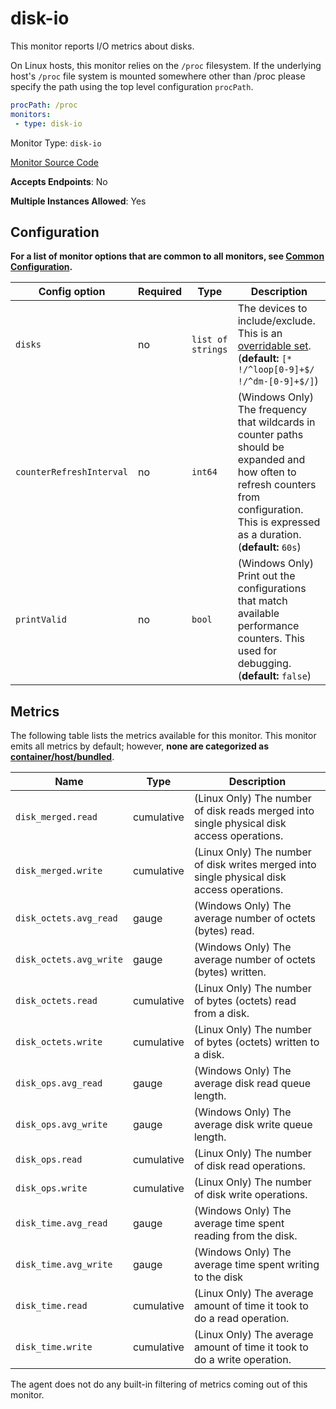 <!--- GENERATED BY gomplate from scripts/docs/monitor-page.md.tmpl --->

# disk-io

This monitor reports I/O metrics about disks.

On Linux hosts, this monitor relies on the `/proc` filesystem.
If the underlying host's `/proc` file system is mounted somewhere other than
/proc please specify the path using the top level configuration `procPath`.

```yaml
procPath: /proc
monitors:
 - type: disk-io
```


Monitor Type: `disk-io`

[Monitor Source Code](https://github.com/signalfx/signalfx-agent/tree/master/internal/monitors/diskio)

**Accepts Endpoints**: No

**Multiple Instances Allowed**: Yes

## Configuration

**For a list of monitor options that are common to all monitors, see [Common
Configuration](../monitor-config.md#common-configuration).**


| Config option | Required | Type | Description |
| --- | --- | --- | --- |
| `disks` | no | `list of strings` | The devices to include/exclude. This is an [overridable set](https://docs.signalfx.com/en/latest/integrations/agent/filtering.html#overridable-filters). (**default:** `[* !/^loop[0-9]+$/ !/^dm-[0-9]+$/]`) |
| `counterRefreshInterval` | no | `int64` | (Windows Only) The frequency that wildcards in counter paths should be expanded and how often to refresh counters from configuration. This is expressed as a duration. (**default:** `60s`) |
| `printValid` | no | `bool` | (Windows Only) Print out the configurations that match available performance counters.  This used for debugging. (**default:** `false`) |


## Metrics

The following table lists the metrics available for this monitor.
This monitor emits all metrics by default; however, **none are categorized as [container/host/bundled](https://docs.signalfx.com/en/latest/admin-guide/usage.html#about-custom-bundled-and-high-resolution-metrics)**.


| Name | Type | Description |
| ---  | ---  | ---         |
| `disk_merged.read` | cumulative | (Linux Only) The number of disk reads merged into single physical disk access operations. |
| `disk_merged.write` | cumulative | (Linux Only) The number of disk writes merged into single physical disk access operations. |
| `disk_octets.avg_read` | gauge | (Windows Only) The average number of octets (bytes) read. |
| `disk_octets.avg_write` | gauge | (Windows Only) The average number of octets (bytes) written. |
| `disk_octets.read` | cumulative | (Linux Only) The number of bytes (octets) read from a disk. |
| `disk_octets.write` | cumulative | (Linux Only) The number of bytes (octets) written to a disk. |
| `disk_ops.avg_read` | gauge | (Windows Only) The average disk read queue length. |
| `disk_ops.avg_write` | gauge | (Windows Only) The average disk write queue length. |
| `disk_ops.read` | cumulative | (Linux Only) The number of disk read operations. |
| `disk_ops.write` | cumulative | (Linux Only) The number of disk write operations. |
| `disk_time.avg_read` | gauge | (Windows Only) The average time spent reading from the disk. |
| `disk_time.avg_write` | gauge | (Windows Only) The average time spent writing to the disk |
| `disk_time.read` | cumulative | (Linux Only) The average amount of time it took to do a read operation. |
| `disk_time.write` | cumulative | (Linux Only) The average amount of time it took to do a write operation. |


The agent does not do any built-in filtering of metrics coming out of this
monitor.


